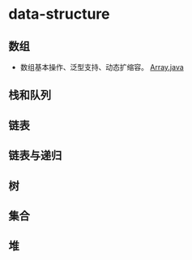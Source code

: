 # data-structure
## 数组
- 数组基本操作、泛型支持、动态扩缩容。 [Array.java](src/main/java/com/ganymede/arrays/Array.java)

## 栈和队列


## 链表


## 链表与递归


## 树


## 集合


## 堆


